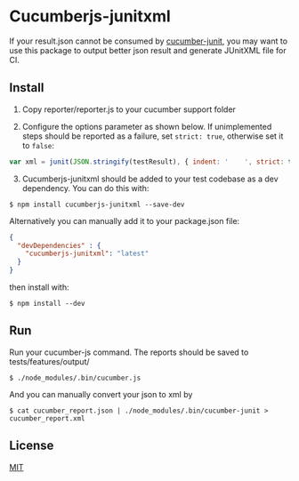# Cucumberjs-junitxml

If your result.json cannot be consumed by [cucumber-junit](https://github.com/stjohnjohnson/cucumber-junit), you may want to use this package to output better json result and generate JUnitXML file for CI.

## Install

1. Copy reporter/reporter.js to your cucumber support folder

2. Configure the options parameter as shown below.  If unimplemented steps should be reported as a failure, set `strict: true`, otherwise set it to `false`:

``` javascript
var xml = junit(JSON.stringify(testResult), { indent: '    ', strict: true });
```

3. Cucumberjs-junitxml should be added to your test codebase as a dev dependency.  You can do this with:

``` shell
$ npm install cucumberjs-junitxml --save-dev 
```

Alternatively you can manually add it to your package.json file:

``` json
{
  "devDependencies" : {
    "cucumberjs-junitxml": "latest"
  }
}
```

then install with:

``` shell
$ npm install --dev
```

## Run

Run your cucumber-js command. The reports should be saved to tests/features/output/

``` shell
$ ./node_modules/.bin/cucumber.js
```

And you can manually convert your json to xml by

``` shell
$ cat cucumber_report.json | ./node_modules/.bin/cucumber-junit > cucumber_report.xml
```

## License

[MIT](http://opensource.org/licenses/MIT)
